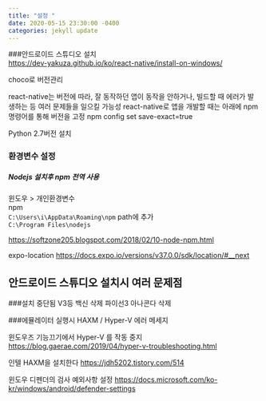 ```yaml
---
title: "설정 "
date: 2020-05-15 23:30:00 -0400
categories: jekyll update
---
```


###안드로이드 스튜디오 설치   
https://dev-yakuza.github.io/ko/react-native/install-on-windows/


choco로 버전관리

react-native는 버전에 따라, 잘 동작하던 앱이 동작을 안하거나, 빌드할 때 에러가 발생하는 등 여러 문제들을 일으킬 가능성 
react-native로 앱을 개발할 때는 아래에 npm 명령어를 통해 버전을 고정
npm config set save-exact=true

Python 2.7버전 설치


### 환경변수 설정  
##### Nodejs 설치후 npm 전역 사용  
윈도우 > 개인환경변수  
npm    
```C:\Users\i\AppData\Roaming\npm```
path에 추가    
```C:\Program Files\nodejs```

https://softzone205.blogspot.com/2018/02/10-node-npm.html

expo-location
https://docs.expo.io/versions/v37.0.0/sdk/location/#__next


## 안드로이드 스튜디오 설치시 여러 문제점

###설치 중단됨
V3등 백신 삭제
파이선3 아나콘다 삭제

###에뮬레이터 실행시 HAXM  / Hyper-V 에러 메세지

윈도우즈 기능끄기에서 Hyper-V 를 작동 중지
https://blog.gaerae.com/2019/04/hyper-v-troubleshooting.html

인텔 HAXM을 설치한다
https://jdh5202.tistory.com/514

윈도우 디펜더의 검사 예외사항 설정
https://docs.microsoft.com/ko-kr/windows/android/defender-settings


